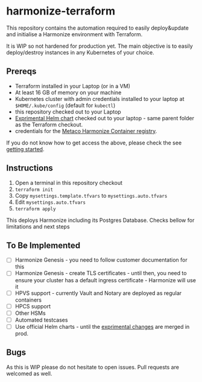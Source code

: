# harmonize-terraform

This repository contains the automation required to easily deploy&update and initialise a Harmonize environment with Terraform.

It is WIP so not hardened for production yet. The main objective is to easily deploy/destroy instances in any Kubernetes of your choice.

## Prereqs

- Terraform installed in your Laptop (or in a VM)
- At least 16 GB of memory on your machine
- Kubernetes cluster with admin credentials installed to your laptop at `$HOME/.kube/config` (default for `kubectl`)
- this repository checked out to your Laptop
- [Exprimental Helm chart](https://gitlab.com/MetacoSA/customers/experimental/harmonize-helm) checked out to your laptop - same parent folder as the Terraform checkout.
- credentials for the [Metaco Harmonize Container registry](metaco.azurecr.io).

If you do not know how to get access the above, please check the see [getting started](https://metacocloud.sharepoint.com/:u:/r/sites/CustomerSuccess/SitePages/Getting%20started%20at%20Metaco.aspx).

## Instructions

1. Open a terminal in this repository checkout
2. `terraform init`
3. Copy  `mysettings.template.tfvars` to `mysettings.auto.tfvars`
4. Edit `mysettings.auto.tfvars`
5. `terraform apply`

This deploys Harmonize including its Postgres Database. Checks bellow for limitations and next steps

## To Be Implemented

- [ ] Harmonize Genesis - you need to follow customer documentation for this
- [ ] Harmonize Genesis - create TLS certificates - until then, you need to ensure your cluster has a default ingress certificate - Harmonize will use it
- [ ] HPVS support - currently Vault and Notary are deployed as regular containers
- [ ] HPCS support
- [ ] Other HSMs
- [ ] Automated testcases
- [ ] Use official Helm charts - until the [exprimental changes](https://gitlab.com/MetacoSA/customers/experimental/harmonize-helm) are merged in prod.

## Bugs

As this is WIP please do not hesitate to open issues. Pull requests are welcomed as well.
